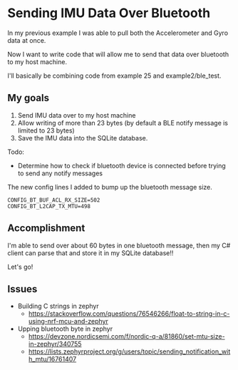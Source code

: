 # Sending IMU Data Over Bluetooth

In my previous example I was able to pull both the Accelerometer and Gyro data at once.

Now I want to write code that will allow me to send that data over bluetooth to my host machine.

I'll basically be combining code from example 25 and example2/ble_test.

## My goals

1. Send IMU data over to my host machine
2. Allow writing of more than 23 bytes (by default a BLE notify message is limited to 23 bytes)
3. Save the IMU data into the SQLite database.

Todo:
* Determine how to check if bluetooth device is connected before trying to send any notify messages

The new config lines I added to bump up the bluetooth message size.
```
CONFIG_BT_BUF_ACL_RX_SIZE=502
CONFIG_BT_L2CAP_TX_MTU=498
```
## Accomplishment

I'm able to send over about 60 bytes in one bluetooth message, then my C# client can parse that and store it in my SQLite database!!

Let's go!

## Issues

* Building C strings in zephyr
  * https://stackoverflow.com/questions/76546266/float-to-string-in-c-using-nrf-mcu-and-zephyr
* Upping bluetooth byte in zephyr
  * https://devzone.nordicsemi.com/f/nordic-q-a/81860/set-mtu-size-in-zephyr/340755
  * https://lists.zephyrproject.org/g/users/topic/sending_notification_with_mtu/16761407